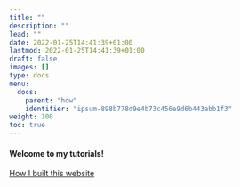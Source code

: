 ```yaml
---
title: ""
description: ""
lead: ""
date: 2022-01-25T14:41:39+01:00
lastmod: 2022-01-25T14:41:39+01:00
draft: false
images: []
type: docs
menu:
  docs:
    parent: "how"
    identifier: "ipsum-898b778d9e4b73c456e9d6b443abb1f3"
weight: 100
toc: true
---
```



#### Welcome to my tutorials!

<a class="btn btn-primary btn- px-4 mb-2" href="/docs/my-tutorials/how/doks/introduction/" role="button">How I built this website</a>